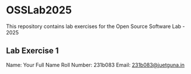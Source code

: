 # OSSLab2025
This repository contains lab exercises for the Open Source Software Lab - 2025

## Lab Exercise 1
Name: Your Full Name
Roll Number: 231b083
Email: 231b083@juetguna.in